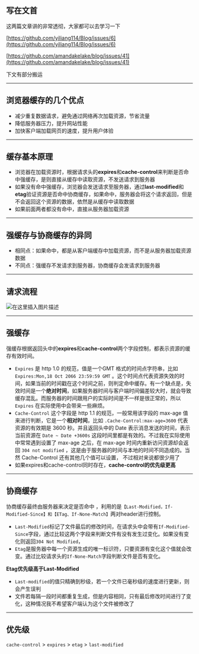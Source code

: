 ## 写在文首
这两篇文章讲的非常透彻，大家都可以去学习一下 

[https://github.com/yiliang114/Blog/issues/6](https://github.com/yiliang114/Blog/issues/6)

[https://github.com/amandakelake/blog/issues/41](https://github.com/amandakelake/blog/issues/41)

下文有部分搬运

---------
## 浏览器缓存的几个优点 

 - 减少重复数据请求，避免通过网络再次加载资源，节省流量
 - 降低服务器压力，提升网站性能
 - 加快客户端加载网页的速度，提升用户体验

--------
## 缓存基本原理

 - 浏览器在加载资源时，根据请求头的**expires**和**cache-control**来判断是否命中强缓存，是则直接从缓存中读取资源，不发送请求到服务器
 - 如果没有命中强缓存，浏览器会发送请求至服务器，通过**last-modified**和**etag**验证资源是否命中协商缓存，如果命中，服务器会将这个请求返回，但是不会返回这个资源的数据，依然是从缓存中读取数据
 - 如果前面两者都没有命中，直接从服务器加载资源

-----------
## 强缓存与协商缓存的异同

 - 相同点：如果命中，都是从客户端缓存中加载资源，而不是从服务器加载资源数据
 - 不同点：强缓存不发请求到服务器，协商缓存会发请求到服务器
-------------

## 请求流程
![在这里插入图片描述](https://img-blog.csdnimg.cn/1d1b35f0576f46d887c50b44ff4ddba5.png?x-oss-process=image/watermark,type_ZHJvaWRzYW5zZmFsbGJhY2s,shadow_50,text_Q1NETiBARGF4MV8=,size_20,color_FFFFFF,t_70,g_se,x_16)


----------

## 强缓存
强缓存根据返回头中的**expires**和**cache-control**两个字段控制，都表示资源的缓存有效时间。

 - `Expires` 是 http 1.0 的规范，值是一个GMT 格式的时间点字符串，比如 `Expires:Mon,18 Oct 2066 23:59:59 GMT` 。这个时间点代表资源失效的时间，如果当前的时间戳在这个时间之前，则判定命中缓存。有一个缺点是，失效时间是一个**绝对时间**，如果服务器时间与客户端时间偏差较大时，就会导致缓存混乱。而服务器的时间跟用户的实际时间是不一样是很正常的，所以 `Expires` 在实际使用中会带来一些麻烦。
 - `Cache-Control` 这个字段是 http 1.1 的规范，一般常用该字段的 max-age 值来进行判断，它是一个**相对时间**，比如 `.Cache-Control:max-age=3600` 代表资源的有效期是 3600 秒。并且返回头中的 Date 表示消息发送的时间，表示当前资源在 `Date ~ Date +3600s` 这段时间里都是有效的。不过我在实际使用中常常遇到设置了 max-age 之后，在 max-age 时间内重新访问资源却会返回 `304 not modified` ，这是由于服务器的时间与本地的时间不同造成的。当然 Cache-Control 还有其他几个值可以设置， 不过相对来说都很少用了
 - 如果expires和cache-control同时存在，**cache-control的优先级更高**
-------
## 协商缓存
协商缓存最终由服务器来决定是否命中 ，利用的是`【Last-Modified，If-Modified-Since】和【ETag、If-None-Match】`两对header进行控制。
 - `Last-Modified`标记了文件最后的修改时间，在请求头中会带有`If-Modified-Since`字段，通过比较这两个字段来判断文件有没有发生过变化。如果没有变化则返回`304 Not Modified`，
 - `Etag`是服务器中每一个资源生成的唯一标识符，只要资源有变化这个值就会改变。通过比较请求头的`If-None-Match`字段判断文件是否有变化。

**Etag优先级高于Last-Modified**

 - `Last-modified`的值只精确到秒级，若一个文件已毫秒级的速度进行更新，则会产生误判
 - 文件若每隔一段时间都重复生成，但是内容相同，只有最后修改时间进行了变化，这种情况我不希望客户端认为这个文件被修改了

-------
## 优先级

`cache-control` > `expires` > `etag` > `last-modified`